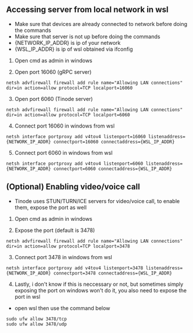 ## Accessing server from local network in wsl

- Make sure that devices are already connected to network before doing the commands
- Make sure that server is not up before doing the commands
- {NETWORK_IP_ADDR} is ip of your network
- {WSL_IP_ADDR} is ip of wsl obtained via ifconfig

1. Open cmd as admin in windows

2. Open port 16060 (gRPC server)
```
netsh advfirewall firewall add rule name="Allowing LAN connections" dir=in action=allow protocol=TCP localport=16060
```

3. Open port 6060 (Tinode server)
```
netsh advfirewall firewall add rule name="Allowing LAN connections" dir=in action=allow protocol=TCP localport=6060
```

4. Connect port 16060 in windows from wsl
```
netsh interface portproxy add v4tov4 listenport=16060 listenaddress={NETWORK_IP_ADDR} connectport=16060 connectaddress={WSL_IP_ADDR}
```

5. Connect port 6060 in windows from wsl
```
netsh interface portproxy add v4tov4 listenport=6060 listenaddress={NETWORK_IP_ADDR} connectport=6060 connectaddress={WSL_IP_ADDR}
```

## (Optional) Enabling video/voice call

- Tinode uses STUN/TURN/ICE servers for video/voice call, to enable them, expose the port as well

1. Open cmd as admin in windows

2. Expose the port (default is 3478)
```
netsh advfirewall firewall add rule name="Allowing LAN connections" dir=in action=allow protocol=TCP localport=3478
```

3. Connect port 3478 in windows from wsl
```
netsh interface portproxy add v4tov4 listenport=3478 listenaddress={NETWORK_IP_ADDR} connectport=3478 connectaddress={WSL_IP_ADDR}
```

4. Lastly, i don't know if this is neccessary or not, but sometimes simply exposing the port on windows won't do it, you also need to expose the port in wsl

- open wsl then use the command below
```
sudo ufw allow 3478/tcp
sudo ufw allow 3478/udp
```
